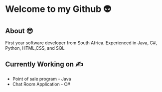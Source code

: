 # Welcome to my Github :alien:


## About :sunglasses:
 First year software developer from South Africa. Experienced in Java, C#, Python, HTML,CSS, and SQL
 
## Currently Working on ✍️
 * Point of sale program - Java
 * Chat Room Application - C#
<!--
**Aiden367/Aiden367** is a ✨ _special_ ✨ repository because its `README.md` (this file) appears on your GitHub profile.

Here are some ideas to get you started:




- 🔭 I’m currently working on ...
- 🌱 I’m currently learning ...
- 👯 I’m looking to collaborate on ...
- 🤔 I’m looking for help with ...
- 💬 Ask me about ...
- 📫 How to reach me: ...
- 😄 Pronouns: ...
- ⚡ Fun fact: ...
-->
